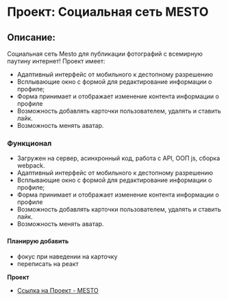 # Проект: Социальная сеть MESTO

## Описание:
  Социальная сеть Mesto для публикации фотографий с всемирную паутину интернет!
  Проект имеет:
* Адаптивный интерфейс от мобильного к дестопному разрешению
* Всплывающие окно с формой для редактирование информации о профиле;
* Форма принимает и отображает изменение контента информации о профиле
* Возможность добавлять карточки пользователем, удалять и ставить лайк.
* Возможность менять аватар.



### Функционал
* Загружен на сервер, асинхронный код, работа с API, ООП js, сборка webpack.
* Адаптивный интерфейс от мобильного к дестопному разрешению
* Всплывающие окно с формой для редактирование информации о профиле;
* Форма принимает и отображает изменение контента информации о профиле
* Возможность добавлять карточки пользователем, удалять и ставить лайк.
* Возможность менять аватар.

###

#### Планирую добавить

* фокус при наведении на карточку
* переписать на реакт

**Проект**

* [Ссылка на Проект - MESTO](https://alexander0798.github.io/mesto/)

